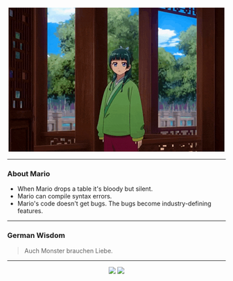 <p align="center">
  <img src="assets/maomao.gif" />
</p>

---

### About Mario
- When Mario drops a table it's bloody but silent.
- Mario can compile syntax errors.
- Mario's code doesn't get bugs. The bugs become industry-defining features.

---

### German Wisdom
> Auch Monster brauchen Liebe.

---

<p align="center">
  <a>
    <img height="180em" src="https://github-readme-stats-eight-theta.vercel.app/api?username=Torfkopp&show_icons=true&theme=dark&include_all_commits=true&count_private=true"/>
  </a>
  <a href="https://github.com/Torfkopp?tab=repositories">
    <img height="180em" src="https://github-readme-stats-eight-theta.vercel.app/api/top-langs/?username=torfkopp&layout=compact&theme=dark&langs_count=8&hide=java"/>
  </a>
</p>
